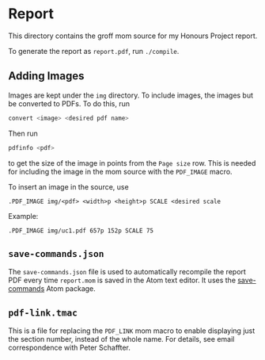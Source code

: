 # Report

This directory contains the groff mom source for my Honours Project report.

To generate the report as `report.pdf`, run `./compile`.

## Adding Images

Images are kept under the `img` directory. To include images, the images
but be converted to PDFs. To do this, run

```bash
convert <image> <desired pdf name>
```

Then run

```bash
pdfinfo <pdf>
```

to get the size of the image in points from the `Page size` row. This is
needed for including the image in the mom source with the `PDF_IMAGE` macro.

To insert an image in the source, use

```
.PDF_IMAGE img/<pdf> <width>p <height>p SCALE <desired scale
```

Example:

```
.PDF_IMAGE img/uc1.pdf 657p 152p SCALE 75
```

## `save-commands.json`

The `save-commands.json` file is used to automatically recompile the
report PDF every time `report.mom` is saved in the Atom text editor. It
uses the [save-commands](https://atom.io/packages/save-commands) Atom
package.

## `pdf-link.tmac`

This is a file for replacing the `PDF_LINK` mom macro to enable displaying
just the section number, instead of the whole name. For details, see email
correspondence with Peter Schaffter.
